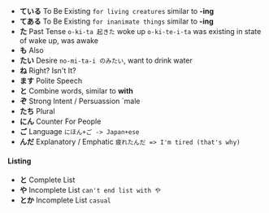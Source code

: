 - **ている** To Be Existing `for living creatures` similar to **-ing**
- **てある** To Be Existing `for inanimate things` similar to **-ing**
- **た** Past Tense `o-ki-ta 起きた` woke up
  `o-ki-te-i-ta` was existing in state of wake up, was awake
- **も** Also
- **たい** Desire `no-mi-ta-i のみたい`, want to drink water
- **ね** Right? Isn't It?
- **ます** Polite Speech
- **と** Combine words, similar to **with**
- **ぞ** Strong Intent / Persuassion `male 
- **たち** Plural
- **にん** Counter For People
- **ご** Language `にほん+ご -> Japan+ese`
- **んだ** Explanatory / Emphatic `疲れたんだ => I'm tired (that's why)`
#### Listing
- **と** Complete List
- **や** Incomplete List `can't end list with や`
- **とか** Incomplete List `casual`